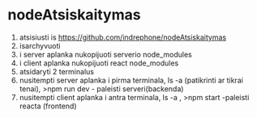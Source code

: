 # nodeAtsiskaitymas

1) atsisiusti is https://github.com/indrephone/nodeAtsiskaitymas
2) isarchyvuoti
3) i server aplanka nukopijuoti serverio node_modules
4) i client aplanka nukopijuoti react node_modules
3) atsidaryti 2 terminalus
4) nusitempti server aplanka i pirma terminala, ls -a (patikrinti ar tikrai tenai), >npm run dev  - paleisti serveri(backenda)
5) nusitempti client aplanka i antra terminala, ls -a , >npm start  -paleisti reacta (frontend) 